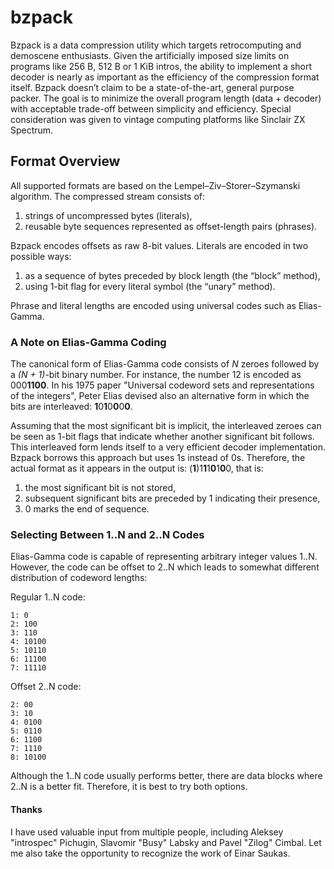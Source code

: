 # bzpack
Bzpack is a data compression utility which targets retrocomputing and demoscene enthusiasts. Given the artificially imposed size limits on programs like 256 B, 512 B or 1 KiB intros, the ability to implement a short decoder is nearly as important as the efficiency of the compression format itself. Bzpack doesn’t claim to be a state-of-the-art, general purpose packer. The goal is to minimize the overall program length (data + decoder) with acceptable trade-off between simplicity and efficiency. Special consideration was given to vintage computing platforms like Sinclair ZX Spectrum.

## Format Overview
All supported formats are based on the Lempel–Ziv–Storer–Szymanski algorithm. The compressed stream consists of:
1. strings of uncompressed bytes (literals),
2. reusable byte sequences represented as offset-length pairs (phrases).

Bzpack encodes offsets as raw 8-bit values. Literals are encoded in two possible ways:
1. as a sequence of bytes preceded by block length (the “block” method),
2. using 1-bit flag for every literal symbol (the “unary” method).

Phrase and literal lengths are encoded using universal codes such as Elias-Gamma.

### A Note on Elias-Gamma Coding
The canonical form of Elias-Gamma code consists of *N* zeroes followed by a *(N + 1)*-bit binary number. For instance, the number 12 is encoded as 000**1100**. In his 1975 paper "Universal codeword sets and representations of the integers", Peter Elias devised also an alternative form in which the bits are interleaved: **1**0**1**0**0**0**0**.

Assuming that the most significant bit is implicit, the interleaved zeroes can be seen as 1-bit flags that indicate whether another significant bit follows. This interleaved form lends itself to a very efficient decoder implementation. Bzpack borrows this approach but uses 1s instead of 0s. Therefore, the actual format as it appears in the output is: (**1**)1**1**1**0**1**0**0, that is:

1. the most significant bit is not stored,
2. subsequent significant bits are preceded by 1 indicating their presence,
3. 0 marks the end of sequence.

### Selecting Between 1..N and 2..N Codes

Elias-Gamma code is capable of representing arbitrary integer values 1..N. However, the code can be offset to 2..N which leads to somewhat different distribution of codeword lengths:

Regular 1..N code:
```
1: 0
2: 100
3: 110
4: 10100
5: 10110
6: 11100
7: 11110
```
Offset 2..N code:
```
2: 00
3: 10
4: 0100
5: 0110
6: 1100
7: 1110
8: 10100
```
Although the 1..N code usually performs better, there are data blocks where 2..N is a better fit. Therefore, it is best to try both options.

#### Thanks

I have used valuable input from multiple people, including Aleksey "introspec" Pichugin, Slavomir "Busy" Labsky and Pavel "Zilog" Cimbal. Let me also take the opportunity to recognize the work of Einar Saukas.
